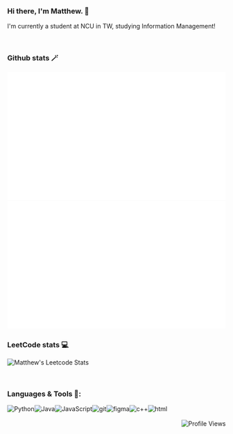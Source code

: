 ### Hi there, I'm Matthew. 👋
I'm currently a student at NCU in TW, studying Information Management!

<br>

### Github stats 🪄
<!--![](http://github-profile-summary-cards.vercel.app/api/cards/profile-details?username=Matthew-HMS&theme=radical)\-->
![](https://github.com/Matthew-HMS/github-stats-transparent/blob/output/generated/overview.svg)
![](https://github.com/Matthew-HMS/github-stats-transparent/blob/output/generated/languages.svg)
<br>
### LeetCode stats 💻
<!--[![Matthew's LeetCode stats](https://leetcode-stats-six.vercel.app/?username=imsho&theme=dark)](https://github.com/imsho/leetcode-stats)-->
![Matthew's Leetcode Stats](https://leetcard.jacoblin.cool/imsho?font=milonga&ext=heatmap&theme=dark&border=0&radius=20)

<br>

### Languages & Tools 🔧:

<a href="https://www.python.org" target="_blank"><img align="left" alt="Python" height ="42px" src="https://raw.githubusercontent.com/rahul-jha98/github_readme_icons/main/language_and_tools/square/python/python.svg"></a>
<a href="https://www.java.com" target="_blank"><img align="left" alt="Java" height ="42px" src="https://raw.githubusercontent.com/rahul-jha98/github_readme_icons/main/language_and_tools/square/java/java.svg"></a>
<a href="https://developer.mozilla.org/en-US/docs/Web/JavaScript" target="_blank"> <img align="left" alt="JavaScript" height ="42px"  src="https://raw.githubusercontent.com/rahul-jha98/github_readme_icons/main/language_and_tools/square/javascript/javascript.svg"> </a>
<a href="https://git-scm.com/" target="_blank"> <img src="https://raw.githubusercontent.com/rahul-jha98/github_readme_icons/main/language_and_tools/square/git-scm/git-scm.svg" align="left" alt="git" height='42px'/> </a>
<a href="https://www.figma.com/" target="_blank"> <img src="https://raw.githubusercontent.com/rahul-jha98/github_readme_icons/main/language_and_tools/square/figma/figma.svg" align="left" alt="figma" height='42px'/> </a>
<a href="https://cplusplus.com/" target="_blank"> <img src="https://github.com/rahul-jha98/README_icons/blob/main/language_and_tools/square/c%2B%2B/c%2B%2B.svg" alt="c++" align="left" height='42px'/> </a>
<a href="https://developer.mozilla.org/en-US/docs/Web/HTML" target="_blank"> <img src="https://github.com/rahul-jha98/README_icons/blob/main/language_and_tools/square/html/html.svg" align="left" alt="html" height='42px'/> </a>

<br>
<br>

<img src="https://komarev.com/ghpvc/?username=Matthew-HMS&color=blueviolet&style=plastic&label=Profile+Views" alt="Profile Views" align="right">


<!--
**Matthew-HMS/Matthew-HMS** is a ✨ _special_ ✨ repository because its `README.md` (this file) appears on your GitHub profile.

Here are some ideas to get you started:

- 🔭 I’m currently working on ...
- 🌱 I’m currently learning ...
- 👯 I’m looking to collaborate on ...
- 🤔 I’m looking for help with ...
- 💬 Ask me about ...
- 📫 How to reach me: ...
- 😄 Pronouns: ...
- ⚡ Fun fact: ...
-->
